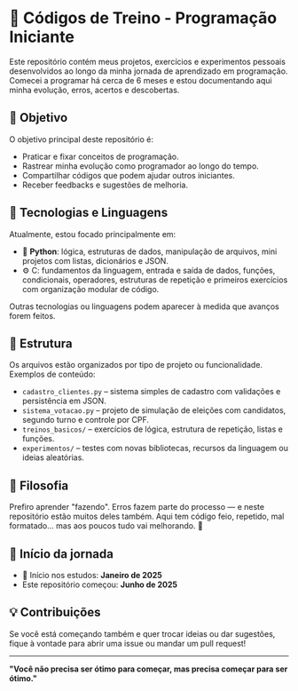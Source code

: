 # 🚀 Códigos de Treino - Programação Iniciante

Este repositório contém meus projetos, exercícios e experimentos pessoais desenvolvidos ao longo da minha jornada de aprendizado em programação. Comecei a programar há cerca de 6 meses e estou documentando aqui minha evolução, erros, acertos e descobertas.

## 📌 Objetivo

O objetivo principal deste repositório é:

- Praticar e fixar conceitos de programação.
- Rastrear minha evolução como programador ao longo do tempo.
- Compartilhar códigos que podem ajudar outros iniciantes.
- Receber feedbacks e sugestões de melhoria.

## 🧠 Tecnologias e Linguagens

Atualmente, estou focado principalmente em:

- 🐍 **Python**: lógica, estruturas de dados, manipulação de arquivos, mini projetos com listas, dicionários e JSON.
- ⚙️ C: fundamentos da linguagem, entrada e saída de dados, funções, condicionais, operadores, estruturas de repetição e primeiros exercícios com organização modular de código.

Outras tecnologias ou linguagens podem aparecer à medida que avanços forem feitos.

## 📁 Estrutura

Os arquivos estão organizados por tipo de projeto ou funcionalidade. Exemplos de conteúdo:

- `cadastro_clientes.py` – sistema simples de cadastro com validações e persistência em JSON.
- `sistema_votacao.py` – projeto de simulação de eleições com candidatos, segundo turno e controle por CPF.
- `treinos_basicos/` – exercícios de lógica, estrutura de repetição, listas e funções.
- `experimentos/` – testes com novas bibliotecas, recursos da linguagem ou ideias aleatórias.

## 🧩 Filosofia

Prefiro aprender "fazendo". Erros fazem parte do processo — e neste repositório estão muitos deles também. Aqui tem código feio, repetido, mal formatado... mas aos poucos tudo vai melhorando. 💪

## 📅 Início da jornada

- 📍 Início nos estudos: **Janeiro de 2025**
- Este repositório começou: **Junho de 2025**

## 💡 Contribuições

Se você está começando também e quer trocar ideias ou dar sugestões, fique à vontade para abrir uma issue ou mandar um pull request!

---

**"Você não precisa ser ótimo para começar, mas precisa começar para ser ótimo."**
